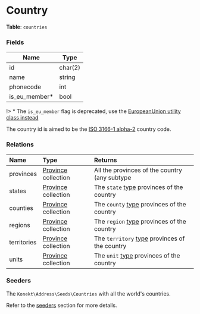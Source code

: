 # Country

**Table**: `countries`

### Fields

| Name           | Type    |
|----------------|---------|
| id             | char(2) |
| name           | string  |
| phonecode      | int     |
| is_eu_member\* | bool    |

!> \* The `is_eu_member` flag is deprecated, use the [EuropeanUnion utility class instead](utils.md#european-union)

The country id is aimed to be the [ISO 3166-1 alpha-2](https://en.wikipedia.org/wiki/ISO_3166-1_alpha-2)
country code.

### Relations

| Name        | Type                               | Returns                                                           |
|:------------|:-----------------------------------|:------------------------------------------------------------------|
| provinces   | [Province](province.md) collection | All the provinces of the country (any subtype                     |
| states      | [Province](province.md) collection | The `state` [type](province-type.md) provinces of the country     |
| counties    | [Province](province.md) collection | The `county` [type](province-type.md) provinces of the country    |
| regions     | [Province](province.md) collection | The `region` [type](province-type.md) provinces of the country    |
| territories | [Province](province.md) collection | The `territory` [type](province-type.md) provinces of the country |
| units       | [Province](province.md) collection | The `unit` [type](province-type.md) provinces of the country      |

### Seeders

The `Konekt\Address\Seeds\Countries` with all the world's countries.

Refer to the [seeders](seeders.md) section for more details.
